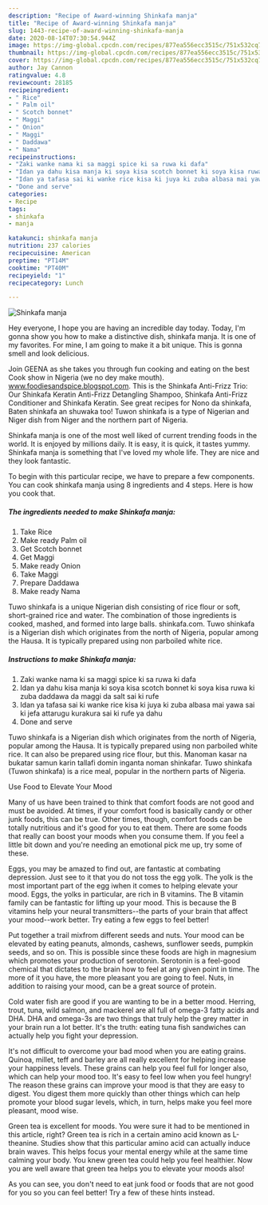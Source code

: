 ```yaml
---
description: "Recipe of Award-winning Shinkafa manja"
title: "Recipe of Award-winning Shinkafa manja"
slug: 1443-recipe-of-award-winning-shinkafa-manja
date: 2020-08-14T07:30:54.944Z
image: https://img-global.cpcdn.com/recipes/877ea556ecc3515c/751x532cq70/shinkafa-manja-recipe-main-photo.jpg
thumbnail: https://img-global.cpcdn.com/recipes/877ea556ecc3515c/751x532cq70/shinkafa-manja-recipe-main-photo.jpg
cover: https://img-global.cpcdn.com/recipes/877ea556ecc3515c/751x532cq70/shinkafa-manja-recipe-main-photo.jpg
author: Jay Cannon
ratingvalue: 4.8
reviewcount: 28185
recipeingredient:
- " Rice"
- " Palm oil"
- " Scotch bonnet"
- " Maggi"
- " Onion"
- " Maggi"
- " Daddawa"
- " Nama"
recipeinstructions:
- "Zaki wanke nama ki sa maggi spice ki sa ruwa ki dafa"
- "Idan ya dahu kisa manja ki soya kisa scotch bonnet ki soya kisa ruwa ki zuba daddawa da maggi da salt sai ki rufe"
- "Idan ya tafasa sai ki wanke rice kisa ki juya ki zuba albasa mai yawa sai ki jefa attarugu kurakura sai ki rufe ya dahu"
- "Done and serve"
categories:
- Recipe
tags:
- shinkafa
- manja

katakunci: shinkafa manja 
nutrition: 237 calories
recipecuisine: American
preptime: "PT14M"
cooktime: "PT40M"
recipeyield: "1"
recipecategory: Lunch

---
```



![Shinkafa manja](https://img-global.cpcdn.com/recipes/877ea556ecc3515c/751x532cq70/shinkafa-manja-recipe-main-photo.jpg)

Hey everyone, I hope you are having an incredible day today. Today, I'm gonna show you how to make a distinctive dish, shinkafa manja. It is one of my favorites. For mine, I am going to make it a bit unique. This is gonna smell and look delicious.

Join GEENA as she takes you through fun cooking and eating on the best Cook show in Nigeria (we no dey make mouth). www.foodiesandspice.blogspot.com. This is the Shinkafa Anti-Frizz Trio: Our Shinkafa Keratin Anti-Frizz Detangling Shampoo, Shinkafa Anti-Frizz Conditioner and Shinkafa Keratin. See great recipes for Nono da shinkafa, Baten shinkafa an shuwaka too! Tuwon shinkafa is a type of Nigerian and Niger dish from Niger and the northern part of Nigeria.

Shinkafa manja is one of the most well liked of current trending foods in the world. It is enjoyed by millions daily. It is easy, it is quick, it tastes yummy. Shinkafa manja is something that I've loved my whole life. They are nice and they look fantastic.


To begin with this particular recipe, we have to prepare a few components. You can cook shinkafa manja using 8 ingredients and 4 steps. Here is how you cook that.

<!--inarticleads1-->

##### The ingredients needed to make Shinkafa manja:

1. Take  Rice
1. Make ready  Palm oil
1. Get  Scotch bonnet
1. Get  Maggi
1. Make ready  Onion
1. Take  Maggi
1. Prepare  Daddawa
1. Make ready  Nama


Tuwo shinkafa is a unique Nigerian dish consisting of rice flour or soft, short-grained rice and water. The combination of those ingredients is cooked, mashed, and formed into large balls. shinkafa.com. Tuwo shinkafa is a Nigerian dish which originates from the north of Nigeria, popular among the Hausa. It is typically prepared using non parboiled white rice. 

<!--inarticleads2-->

##### Instructions to make Shinkafa manja:

1. Zaki wanke nama ki sa maggi spice ki sa ruwa ki dafa
1. Idan ya dahu kisa manja ki soya kisa scotch bonnet ki soya kisa ruwa ki zuba daddawa da maggi da salt sai ki rufe
1. Idan ya tafasa sai ki wanke rice kisa ki juya ki zuba albasa mai yawa sai ki jefa attarugu kurakura sai ki rufe ya dahu
1. Done and serve


Tuwo shinkafa is a Nigerian dish which originates from the north of Nigeria, popular among the Hausa. It is typically prepared using non parboiled white rice. It can also be prepared using rice flour, but this. Manoman kasar na bukatar samun karin tallafi domin inganta noman shinkafar. Tuwo shinkafa (Tuwon shinkafa) is a rice meal, popular in the northern parts of Nigeria. 

Use Food to Elevate Your Mood


Many of us have been trained to think that comfort foods are not good and must be avoided. At times, if your comfort food is basically candy or other junk foods, this can be true. Other times, though, comfort foods can be totally nutritious and it's good for you to eat them. There are some foods that really can boost your moods when you consume them. If you feel a little bit down and you're needing an emotional pick me up, try some of these.

Eggs, you may be amazed to find out, are fantastic at combating depression. Just see to it that you do not toss the egg yolk. The yolk is the most important part of the egg iwhen it comes to helping elevate your mood. Eggs, the yolks in particular, are rich in B vitamins. The B vitamin family can be fantastic for lifting up your mood. This is because the B vitamins help your neural transmitters--the parts of your brain that affect your mood--work better. Try eating a few eggs to feel better!

Put together a trail mixfrom different seeds and nuts. Your mood can be elevated by eating peanuts, almonds, cashews, sunflower seeds, pumpkin seeds, and so on. This is possible since these foods are high in magnesium which promotes your production of serotonin. Serotonin is a feel-good chemical that dictates to the brain how to feel at any given point in time. The more of it you have, the more pleasant you are going to feel. Nuts, in addition to raising your mood, can be a great source of protein.

Cold water fish are good if you are wanting to be in a better mood. Herring, trout, tuna, wild salmon, and mackerel are all full of omega-3 fatty acids and DHA. DHA and omega-3s are two things that truly help the grey matter in your brain run a lot better. It's the truth: eating tuna fish sandwiches can actually help you fight your depression. 

It's not difficult to overcome your bad mood when you are eating grains. Quinoa, millet, teff and barley are all really excellent for helping increase your happiness levels. These grains can help you feel full for longer also, which can help your mood too. It's easy to feel low when you feel hungry! The reason these grains can improve your mood is that they are easy to digest. You digest them more quickly than other things which can help promote your blood sugar levels, which, in turn, helps make you feel more pleasant, mood wise.

Green tea is excellent for moods. You were sure it had to be mentioned in this article, right? Green tea is rich in a certain amino acid known as L-theanine. Studies show that this particular amino acid can actually induce brain waves. This helps focus your mental energy while at the same time calming your body. You knew green tea could help you feel healthier. Now you are well aware that green tea helps you to elevate your moods also!

As you can see, you don't need to eat junk food or foods that are not good for you so you can feel better! Try  a few  of  these  hints  instead.

